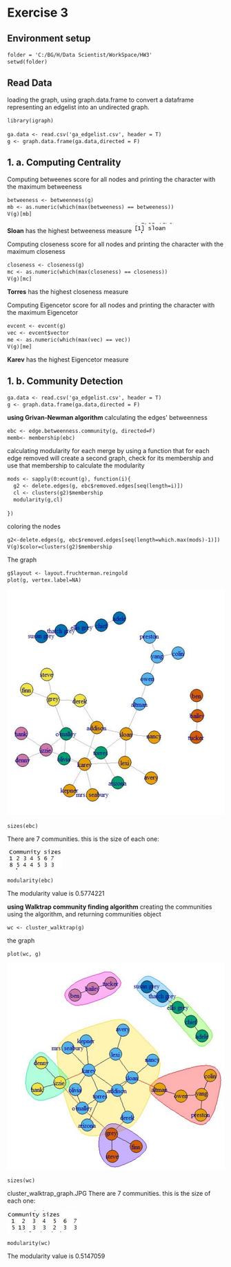 # Exercise 3
## Environment setup
```{r}
folder = 'C:/BG/H/Data Scientist/WorkSpace/HW3'
setwd(folder)

```
## Read Data
 loading the graph, using graph.data.frame to convert a dataframe representing an edgelist into an undirected graph.
```
library(igraph)

ga.data <- read.csv('ga_edgelist.csv', header = T)
g <- graph.data.frame(ga.data,directed = F)
```


## 1. a. Computing Centrality

Computing betweenes score for all nodes and printing the character with the maximum betweeness

```
betweeness <- betweenness(g)
mb <- as.numeric(which(max(betweeness) == betweeness))
V(g)[mb]
```
**Sloan** has the highest betweeness measure 
![sloan](https://github.com/yohayn/ex3/blob/master/Images/sloan.JPG)

Computing closeness score for all nodes and printing the character with the maximum closeness

```
closeness <- closeness(g)
mc <- as.numeric(which(max(closeness) == closeness))
V(g)[mc]
```

**Torres** has the highest closeness measure 

Computing	Eigencetor score for all nodes and printing the character with the maximum	Eigencetor

```
evcent <- evcent(g)
vec <- evcent$vector
me <- as.numeric(which(max(vec) == vec))
V(g)[me]
```

**Karev** has the highest Eigencetor measure 

## 1. b. Community Detection

```library(igraph)
ga.data <- read.csv('ga_edgelist.csv', header = T)
g <- graph.data.frame(ga.data,directed = F)
```
 
**using Grivan-Newman algorithm**
calculating the edges' betweenness
```
ebc <- edge.betweenness.community(g, directed=F)
memb<- membership(ebc)
```

calculating modularity for each merge by using a function that for each edge
 removed will create a second graph, check for its membership and use
 that membership to calculate the modularity 
```
mods <- sapply(0:ecount(g), function(i){
  g2 <- delete.edges(g, ebc$removed.edges[seq(length=i)])
  cl <- clusters(g2)$membership
  modularity(g,cl)
  
})
```
coloring the nodes

```
g2<-delete.edges(g, ebc$removed.edges[seq(length=which.max(mods)-1)])
V(g)$color=clusters(g2)$membership

```

 

 
 
The graph
```
g$layout <- layout.fruchterman.reingold
plot(g, vertex.label=NA)
```
![Grivan-Newman graph](https://github.com/yohayn/ex3/blob/master/Images/Grivan-Newman_algorithm_graph.JPG)

```
sizes(ebc)
```
There are 7 communities. this is the size of each one:

![community sizes](https://github.com/yohayn/ex3/blob/master/Images/community_sizes.JPG)
```
modularity(ebc)
```
The modularity value is 0.5774221

**using Walktrap community finding algorithm**
creating the communities using the algorithm, and returning communities object
```{r}
wc <- cluster_walktrap(g)
```
the graph
```
plot(wc, g)
```
![Walktrap graph](https://github.com/yohayn/ex3/blob/master/Images/cluster_walktrap_graph.JPG)

```
sizes(wc)
```
cluster_walktrap_graph.JPG
There are 7 communities. this is the size of each one:

![walktrap community sizes](https://github.com/yohayn/ex3/blob/master/Images/walktrap_community_sizes.JPG)
```
modularity(wc)
```
The modularity value is 0.5147059

